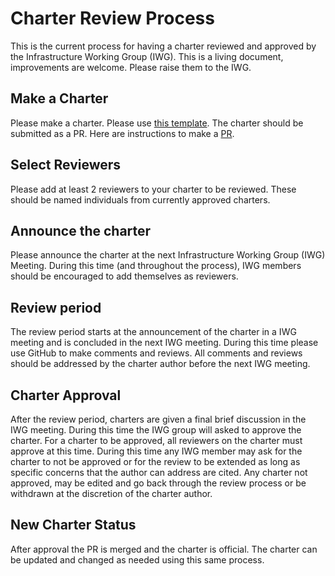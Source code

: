 # Charter Review Process  
This is the current process for having a charter reviewed and approved by the Infrastructure Working Group (IWG). This is a living document, improvements are welcome. Please raise them to the IWG.   

## Make a Charter  
Please make a charter. Please use [this template](https://github.com/BICCN/BICCN-Infrastructure-Draft/blob/master/charter-template.md). The charter should be submitted as a PR. Here are instructions to make a [PR](https://github.com/BICCN/BICCN-Infrastructure-Draft/blob/master/creating-a-charter-for-review.md).

## Select Reviewers  
Please add at least 2 reviewers to your charter to be reviewed. These should be named individuals from currently approved charters.  

## Announce the charter  
Please announce the charter at the next Infrastructure Working Group (IWG) Meeting. During this time (and throughout the process), IWG members should be encouraged to add themselves as reviewers.  

## Review period  
The review period starts at the announcement of the charter in a IWG meeting and is concluded in the next IWG meeting. During this time please use GitHub to make comments and reviews. All comments and reviews should be addressed by the charter author before the next IWG meeting.  

## Charter Approval
After the review period, charters are given a final brief discussion in the IWG meeting. During this time the IWG group will asked to approve the charter. For a charter to be approved, all reviewers on the charter must approve at this time. During this time any IWG member may ask for the charter to not be approved or for the review to be extended as long as specific concerns that the author can address are cited. Any charter not approved, may be edited and go back through the review process or be withdrawn at the discretion of the charter author.      

## New Charter Status
After approval the PR is merged and the charter is official. The charter can be updated and changed as needed using this same process.  
